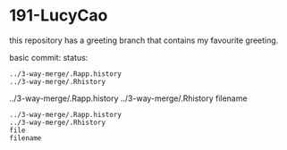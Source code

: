 # 191-LucyCao
this repository has a greeting branch that contains my favourite greeting.

basic commit:
status:

	../3-way-merge/.Rapp.history
	../3-way-merge/.Rhistory
  
  
  ../3-way-merge/.Rapp.history
	../3-way-merge/.Rhistory
	filename
  
  
 	../3-way-merge/.Rapp.history
	../3-way-merge/.Rhistory
	file
	filename
  
  
  
